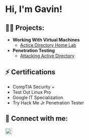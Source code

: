 <h1>Hi, I'm Gavin!</h1>

<h2>👨‍💻 Projects:</h2>

- <b>Working With Virtual Machines</b>
  - [Actice Directory Home Lab](https://github.com/GavinCyberSec/AD-Lab)
- <b>Penetration Testing</b>
  - [Attacking Active Directory](https://github.com/GavinCyberSec/Attacking-AD)
 
<h2>⚡ Certifications</h2>

- CompTIA Security +
- Test Out Linux Pro
- Google IT Specialization
- Try Hack Me Jr Penetration Tester

<h2> 🤳 Connect with me:</h2>

[<img align="left" alt="JoshMadakor | LinkedIn" width="22px" src="https://cdn.jsdelivr.net/npm/simple-icons@v3/icons/linkedin.svg" />][linkedin]



[linkedin]: https://www.linkedin.com/in/gavin-berkey/

<!--
**joshmadakor1/joshmadakor1** is a ✨ _special_ ✨ repository because its `README.md` (this file) appears on your GitHub profile.

Here are some ideas to get you started:

- 🔭 I’m currently working on ...
- 🌱 I’m currently learning ...
- 👯 I’m looking to collaborate on ...
- 🤔 I’m looking for help with ...
- 💬 Ask me about ...
- 📫 How to reach me: ...
- 😄 Pronouns: ...
- ⚡ Fun fact: ...
-->

